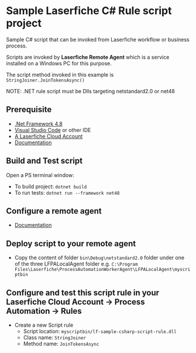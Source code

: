 # Sample Laserfiche C# Rule script project

Sample C# script that can be invoked from Laserfiche workflow or business process.

Scripts are invoked by **Laserfiche Remote Agent** which is a service installed on a Windows PC for this purpose.

The script method invoked in this example is `StringJoiner.JoinTokensAsync()`

NOTE: .NET rule script must be Dlls targeting netstandard2.0 or net48

## Prerequisite

- [.Net Framework 4.8](https://dotnet.microsoft.com/en-us/download/dotnet-framework/net48)
- [Visual Studio Code](https://code.visualstudio.com/download) or other IDE
- [A Laserfiche Cloud Account](https://www.laserfiche.com/signon/)
- [Documentation](https://doc.laserfiche.com/laserfiche.documentation/en-us/Default.htm#../Subsystems/ProcessAutomation/Content/Resources/Rules/csharpscript.htm?TocPath=Process%2520Automation%257CRules%257CGetting%2520Started%2520With%2520Scripts%257C_____1)

## Build and Test script

Open a PS terminal window:

- To build project: `dotnet build`
- To run tests: `dotnet run --framework net48`

## Configure a remote agent

- [Documentation](https://doc.laserfiche.com/laserfiche.documentation/en-us/Default.htm#../Subsystems/ProcessAutomation/Content/Resources/Integrations/Remote-Agents/Remote-Agents.htm?TocPath=Process%2520Automation%257CIntegrations%257CRemote%2520Agents%257C_____0)

## Deploy script to your remote agent

- Copy the content of folder `bin\Debug\netstandard2.0` folder under one of the three LFPALocalAgent folder e.g. `C:\Program Files\Laserfiche\ProcessAutomationWorkerAgent\LFPALocalAgent\myscriptbin`

## Configure and test this script rule in your Laserfiche Cloud Account -> Process Automation -> Rules

- Create a new Script rule
  - Script location: `myscriptbin/lf-sample-csharp-script-rule.dll`
  - Class name: `StringJoiner`
  - Method name: `JoinTokensAsync`
